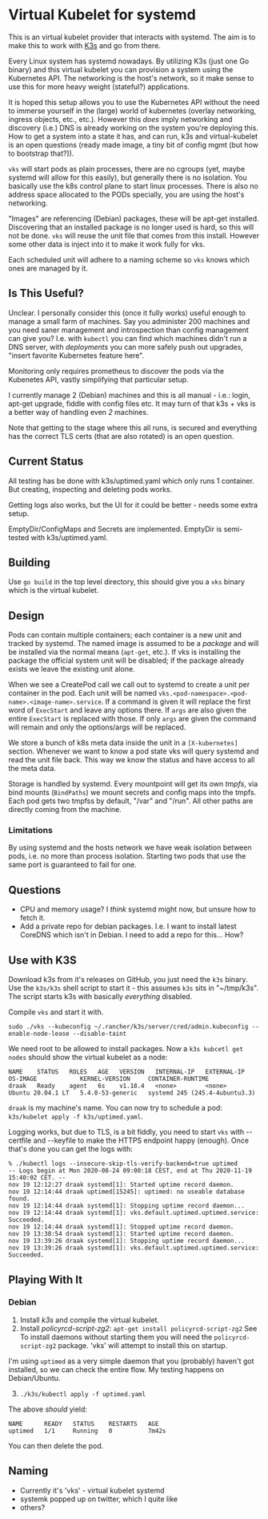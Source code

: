 # Virtual Kubelet for systemd

This is an virtual kubelet provider that interacts with systemd. The aim is to make this to work
with [K3s](https://github.com/rancher/k3s/) and go from there.

Every Linux system has systemd nowadays. By utilizing K3s (just one Go binary) and this virtual
kubelet you can provision a system using the Kubernetes API. The networking is the host's network,
so it make sense to use this for more heavy weight (stateful?) applications.

It is hoped this setup allows you to use the Kubernetes API without the need to immerse yourself in
the (large) world of kubernetes (overlay networking, ingress objects, etc., etc.). However this
_does_ imply networking and discovery (i.e.) DNS is already working on the system you're
deploying this. How to get a system into a state it has, and can run, k3s and virtual-kubelet is an
open questions (ready made image, a tiny bit of config mgmt (but how to bootstrap that?)).

`vks` will start pods as plain processes, there are no cgroups (yet, maybe systemd will allow for
this easily), but generally there is no isolation. You basically use the k8s control plane to start
linux processes. There is also no address space allocated to the PODs specially, you are using the
host's networking.

"Images" are referencing (Debian) packages, these will be apt-get installed. Discovering that an
installed package is no longer used is hard, so this will not be done. `vks` will reuse the unit
file that comes from this install. However some other data is inject into it to make it work fully
for vks.

Each scheduled unit will adhere to a naming scheme so `vks` knows which ones are managed by it.

## Is This Useful?

Unclear. I personally consider this (once it fully works) useful enough to manage a small farm of
machines. Say you administer 200 machines and you need saner management and introspection than
config management can give you? I.e. with `kubectl` you can find which machines didn't run a DNS
server, with *deployments* you can more safely push out upgrades, "insert favorite Kubernetes
feature here".

Monitoring only requires prometheus to discover the pods via the Kubenetes API, vastly simplifying
that particular setup.

I currently manage 2 (Debian) machines and this is all manual - i.e.: login, apt-get upgrade, fiddle
with config files etc. It may turn of that k3s + vks is a better way of handling even *2* machines.

Note that getting to the stage where this all runs, is secured and everything has the correct TLS
certs (that are also rotated) is an open question.

## Current Status

All testing has be done with k3s/uptimed.yaml which only runs 1 container. But creating, inspecting
and deleting pods works.

Getting logs also works, but the UI for it could be better - needs some extra setup.

EmptyDir/ConfigMaps and Secrets are implemented. EmptyDir is semi-tested with k3s/uptimed.yaml.

## Building

Use `go build` in the top level directory, this should give you a `vks` binary which is the virtual
kubelet.

## Design

Pods can contain multiple containers; each container is a new unit and tracked by systemd. The named
image is assumed to be a *package* and will be installed via the normal means (`apt-get`, etc.). If
vks is installing the package the official system unit will be disabled; if the package already
exists we leave the existing unit alone.

When we see a CreatePod call we call out to systemd to create a unit per container in the pod. Each
unit will be named `vks.<pod-namespace>.<pod-name>.<image-name>.service`. If a command is given it
will replace the first word of `ExecStart` and leave any options there. If `args` are also given
the entire `ExecStart` is replaced with those. If only `args` are given the command will remain and
only the options/args will be replaced.

We store a bunch of k8s meta data inside the unit in a `[X-kubernetes]` section. Whenever we want to
know a pod state vks will query systemd and read the unit file back. This way we know the status and
have access to all the meta data.

Storage is handled by systemd. Every mountpoint will get its own *tmpfs*, via bind mounts
(`BindPaths`) we mount secrets and config maps into the tmpfs. Each pod gets two tmpfss by default,
"/var" and "/run". All other paths are directly coming from the machine.

### Limitations

By using systemd and the hosts network we have weak isolation between pods, i.e. no more than
process isolation. Starting two pods that use the same port is guaranteed to fail for one.

## Questions

* CPU and memory usage? I *think* systemd might now, but unsure how to fetch it.
* Add a private repo for debian packages. I.e. I want to install latest CoreDNS which isn't in
  Debian. I need to add a repo for this... How?

## Use with K3S

Download k3s from it's releases on GitHub, you just need the `k3s` binary. Use the `k3s/k3s` shell
script to start it - this assumes `k3s` sits in "~/tmp/k3s". The script starts k3s with basically
*everything* disabled.

Compile `vks` and start it with.

~~~
sudo ./vks --kubeconfig ~/.rancher/k3s/server/cred/admin.kubeconfig --enable-node-lease --disable-taint
~~~

We need root to be allowed to install packages. Now a `k3s kubcetl get nodes` should show the
virtual kubelet as a node:

~~~
NAME    STATUS   ROLES   AGE   VERSION   INTERNAL-IP   EXTERNAL-IP   OS-IMAGE            KERNEL-VERSION     CONTAINER-RUNTIME
draak   Ready    agent   6s    v1.18.4   <none>        <none>        Ubuntu 20.04.1 LT   5.4.0-53-generic   systemd 245 (245.4-4ubuntu3.3)
~~~

`draak` is my machine's name. You can now try to schedule a pod: `k3s/kubelet apply -f
k3s/uptimed.yaml`.

Logging works, but due to TLS, is a bit fiddly, you need to start `vks` with --certfile and
--keyfile to make the HTTPS endpoint happy (enough). Once that's done you can get the logs with:

~~~
% ./kubectl logs --insecure-skip-tls-verify-backend=true uptimed
-- Logs begin at Mon 2020-08-24 09:00:18 CEST, end at Thu 2020-11-19 15:40:02 CET. --
nov 19 12:12:27 draak systemd[1]: Started uptime record daemon.
nov 19 12:14:44 draak uptimed[15245]: uptimed: no useable database found.
nov 19 12:14:44 draak systemd[1]: Stopping uptime record daemon...
nov 19 12:14:44 draak systemd[1]: vks.default.uptimed.uptimed.service: Succeeded.
nov 19 12:14:44 draak systemd[1]: Stopped uptime record daemon.
nov 19 13:38:54 draak systemd[1]: Started uptime record daemon.
nov 19 13:39:26 draak systemd[1]: Stopping uptime record daemon...
nov 19 13:39:26 draak systemd[1]: vks.default.uptimed.uptimed.service: Succeeded.
~~~

## Playing With It

### Debian

1. Install *k3s* and compile the virtual kubelet.
2. Install *policyrcd-script-zg2*: `apt-get install policyrcd-script-zg2` See
   To install daemons without starting them you will need the `policyrcd-script-zg2` package.
   'vks' will attempt to install this on startup.

I'm using `uptimed` as a very simple daemon that you (probably) haven't got installed, so we can
check the entire flow. My testing happens on Debian/Ubuntu.

3. `./k3s/kubectl apply -f uptimed.yaml`

The above *should* yield:

~~~
NAME      READY   STATUS    RESTARTS   AGE
uptimed   1/1     Running   0          7m42s
~~~

You can then delete the pod.

## Naming

* Currently it's 'vks' - virtual kubelet systemd
* systemk popped up on twitter, which I quite like
* others?
